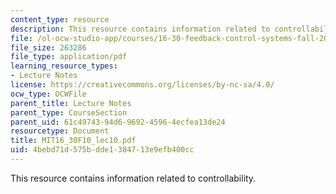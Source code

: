 ```yaml
---
content_type: resource
description: This resource contains information related to controllability.
file: /ol-ocw-studio-app/courses/16-30-feedback-control-systems-fall-2010/4bebd71d575bdde1384713e9efb400cc_MIT16_30F10_lec10.pdf
file_size: 263286
file_type: application/pdf
learning_resource_types:
- Lecture Notes
license: https://creativecommons.org/licenses/by-nc-sa/4.0/
ocw_type: OCWFile
parent_title: Lecture Notes
parent_type: CourseSection
parent_uid: 61c49743-94d6-9692-4596-4ecfea13de24
resourcetype: Document
title: MIT16_30F10_lec10.pdf
uid: 4bebd71d-575b-dde1-3847-13e9efb400cc
---
```

This resource contains information related to controllability.